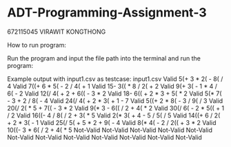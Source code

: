 # ADT-Programming-Assignment-3

672115045 VIRAWIT KONGTHONG

How to run program:

Run the program and input the file path into the terminal and run the program:

Example output with input1.csv as testcase:
input1.csv
Valid
5(+ 3 * 2( - 8( / 4
Valid
7((+ 6 * 5( - 2 / 4( + 1
Valid
15- 3(( * 8 / 2( + 2
Valid
9(+ 3( - 1 * 4 / 6( - 2
Valid
12(/ 4( + 2 + 6(( - 3 * 2
Valid
18- 6(( + 2 * 3 + 5( * 2
Valid
5(* 7( - 3 + 2 / 8( - 4
Valid
24(/ 4( + 2 * 3( + 1 - 7
Valid
5((+ 2 * 8( - 3 / 9( / 3
Valid
20(/ 2( * 5 + 7(( - 3 * 2
Valid
9(* 3 - 6(( / 2 + 4( * 2
Valid
30(/ 6( - 2 * 5(( + 1 / 2
Valid
16((- 4 / 8( / 2 + 3( * 5
Valid
2(* 3( + 4 - 5 / 5( / 5
Valid
14((+ 6 / 2( + 2 * 3( - 1
Valid
25(/ 5( + 5 * 2 + 9( - 4
Valid
8(* 4( - 2 / 2(( + 3 * 2
Valid
10((- 3 * 6( / 2 + 4( * 5
Not-Valid
Not-Valid
Not-Valid
Not-Valid
Not-Valid
Not-Valid
Not-Valid
Not-Valid
Not-Valid
Not-Valid
Not-Valid
Not-Valid
